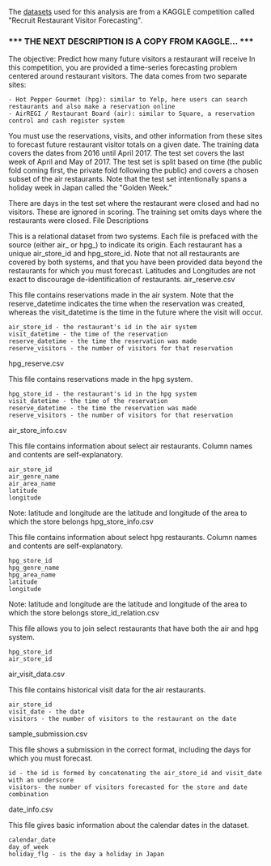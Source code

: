 The [datasets](https://www.kaggle.com/c/recruit-restaurant-visitor-forecasting/data) used for this analysis are from a KAGGLE competition called "Recruit Restaurant Visitor Forecasting".

### *** THE NEXT DESCRIPTION IS A COPY FROM KAGGLE... ***

The objective: Predict how many future visitors a restaurant will receive
In this competition, you are provided a time-series forecasting problem centered around restaurant visitors. The data comes from two separate sites:

    - Hot Pepper Gourmet (hpg): similar to Yelp, here users can search restaurants and also make a reservation online
    - AirREGI / Restaurant Board (air): similar to Square, a reservation control and cash register system

You must use the reservations, visits, and other information from these sites to forecast future restaurant visitor totals on a given date. The training data covers the dates from 2016 until April 2017. The test set covers the last week of April and May of 2017. The test set is split based on time (the public fold coming first, the private fold following the public) and covers a chosen subset of the air restaurants. Note that the test set intentionally spans a holiday week in Japan called the "Golden Week."

There are days in the test set where the restaurant were closed and had no visitors. These are ignored in scoring. The training set omits days where the restaurants were closed.
File Descriptions

This is a relational dataset from two systems. Each file is prefaced with the source (either air_ or hpg_) to indicate its origin. Each restaurant has a unique air_store_id and hpg_store_id. Note that not all restaurants are covered by both systems, and that you have been provided data beyond the restaurants for which you must forecast. Latitudes and Longitudes are not exact to discourage de-identification of restaurants.
air_reserve.csv

This file contains reservations made in the air system. Note that the reserve_datetime indicates the time when the reservation was created, whereas the visit_datetime is the time in the future where the visit will occur.

    air_store_id - the restaurant's id in the air system
    visit_datetime - the time of the reservation
    reserve_datetime - the time the reservation was made
    reserve_visitors - the number of visitors for that reservation

hpg_reserve.csv

This file contains reservations made in the hpg system.

    hpg_store_id - the restaurant's id in the hpg system
    visit_datetime - the time of the reservation
    reserve_datetime - the time the reservation was made
    reserve_visitors - the number of visitors for that reservation

air_store_info.csv

This file contains information about select air restaurants. Column names and contents are self-explanatory.

    air_store_id
    air_genre_name
    air_area_name
    latitude
    longitude

Note: latitude and longitude are the latitude and longitude of the area to which the store belongs
hpg_store_info.csv

This file contains information about select hpg restaurants. Column names and contents are self-explanatory.

    hpg_store_id
    hpg_genre_name
    hpg_area_name
    latitude
    longitude

Note: latitude and longitude are the latitude and longitude of the area to which the store belongs
store_id_relation.csv

This file allows you to join select restaurants that have both the air and hpg system.

    hpg_store_id
    air_store_id

air_visit_data.csv

This file contains historical visit data for the air restaurants.

    air_store_id
    visit_date - the date
    visitors - the number of visitors to the restaurant on the date

sample_submission.csv

This file shows a submission in the correct format, including the days for which you must forecast.

    id - the id is formed by concatenating the air_store_id and visit_date with an underscore
    visitors- the number of visitors forecasted for the store and date combination

date_info.csv

This file gives basic information about the calendar dates in the dataset.

    calendar_date
    day_of_week
    holiday_flg - is the day a holiday in Japan


